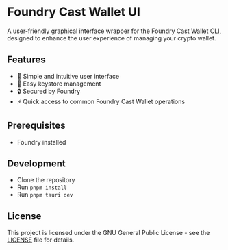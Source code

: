 # Foundry Cast Wallet UI

A user-friendly graphical interface wrapper for the Foundry Cast Wallet CLI, designed to enhance the user experience of managing your crypto wallet.

## Features

- 🎯 Simple and intuitive user interface
- 🔑 Easy keystore management
- 🔒 Secured by Foundry
- ⚡ Quick access to common Foundry Cast Wallet operations

## Prerequisites

- Foundry installed

## Development

- Clone the repository
- Run `pnpm install`
- Run `pnpm tauri dev`

## License

This project is licensed under the GNU General Public License - see the [LICENSE](LICENSE) file for details.
